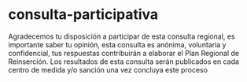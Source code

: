 # consulta-participativa
Agradecemos tu disposición a participar de esta consulta regional, es importante saber tu opinión, esta consulta es anónima, voluntaria y confidencial, tus respuestas contribuirán a elaborar el Plan Regional de Reinserción. Los resultados de esta consulta serán publicados en cada centro de medida y/o sanción una vez concluya este proceso

